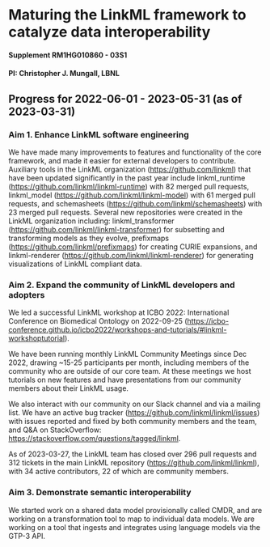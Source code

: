# Maturing the LinkML framework to catalyze data interoperability
#### Supplement RM1HG010860 - 03S1
#### PI: Christopher J. Mungall, LBNL

## Progress for 2022-06-01 - 2023-05-31 (as of 2023-03-31)

### Aim 1. Enhance LinkML software engineering
We have made many improvements to features and functionality of the core framework, and made it easier for external developers to contribute.
Auxiliary tools in the LinkML organization (https://github.com/linkml)
that have been updated significantly in the past year include linkml_runtime (https://github.com/linkml/linkml-runtime) 
with 82 merged pull requests, linkml_model (https://github.com/linkml/linkml-model) with 61 merged pull requests,
and schemasheets (https://github.com/linkml/schemasheets) with 23 merged pull requests.
Several new repositories were created in the LinkML organization including: linkml_transformer (https://github.com/linkml/linkml-transformer) 
for subsetting and transforming models as they evolve, prefixmaps (https://github.com/linkml/prefixmaps)
for creating CURIE expansions, and linkml-renderer (https://github.com/linkml/linkml-renderer) for generating visualizations of LinkML compliant data. 

### Aim 2. Expand the community of LinkML developers and adopters
We led a successful LinkML workshop at ICBO 2022: International Conference on Biomedical Ontology on 2022-09-25 (https://icbo-conference.github.io/icbo2022/workshops-and-tutorials/#linkml-workshoptutorial).

We have been running monthly LinkML Community Meetings since Dec 2022, drawing ~15-25 participants per month, including members of the community who are outside of our core team.
At these meetings we host tutorials on new features and have presentations from our community members about their LinkML usage.  

We also interact with our community on our Slack channel and via a mailing list.
We have an active bug tracker (https://github.com/linkml/linkml/issues) with issues reported and fixed by both community members and the team,
and Q&A on StackOverflow: https://stackoverflow.com/questions/tagged/linkml.

As of 2023-03-27, the LinkML team has closed over 296 pull requests and 312 tickets in the main LinkML repository (https://github.com/linkml/linkml),
with 34 active contributors, 22 of which are community members.

### Aim 3. Demonstrate semantic interoperability
We started work on a shared data model provisionally called CMDR, and are working on a transformation tool to map to individual data models.
We are working on a tool that ingests and integrates using language models via the GTP-3 API.

